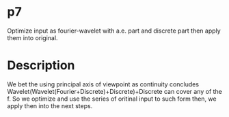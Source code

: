 # p7
Optimize input as fourier-wavelet with a.e. part and discrete part then apply them into original.

# Description
We bet the using principal axis of viewpoint as continuity concludes Wavelet(Wavelet(Fourier+Discrete)+Discrete)+Discrete can cover any of the f.
So we optimize and use the series of oritinal input to such form then, we apply then into the next steps.

